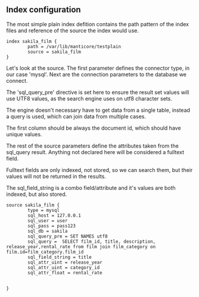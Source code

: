 ## Index configuration


The most simple plain index defition contains the path pattern of the index files and reference of the source the index would use.

```
index sakila_film {
        path = /var/lib/manticore/testplain
        source = sakila_film
}
```
Let's look at the source. The first parameter defines the connector type, in our case 'mysql'. Next are the connection parameters to the database we connect.

The 'sql_query_pre' directive is set here to ensure the result set values will use UTF8 values, as the search engine uses on utf8 character sets.

The engine doesn't necessary have to get data from a single table, instead a query is used, which can join data from multiple cases.

The first column should be always the document id, which should have unique values.

The rest of the source parameters define the attributes taken from the sql_query result. Anything not declared here will be considered a fulltext field. 

Fulltext fields are only indexed, not stored, so we can search them, but their values will not be returned in the results.


The sql_field_string is a combo field/attribute and it's values are both indexed, but also stored. 

```
source sakila_film {
        type = mysql
        sql_host = 127.0.0.1
        sql_user = user
        sql_pass = pass123
        sql_db = sakila
        sql_query_pre = SET NAMES utf8
        sql_query =  SELECT film_id, title, description, release_year,rental_rate from film join film_category on film.id=film_category.film_id
        sql_field_string = title
        sql_attr_uint = release_year
        sql_attr_uint = category_id
        sql_attr_float = rental_rate


}

```
